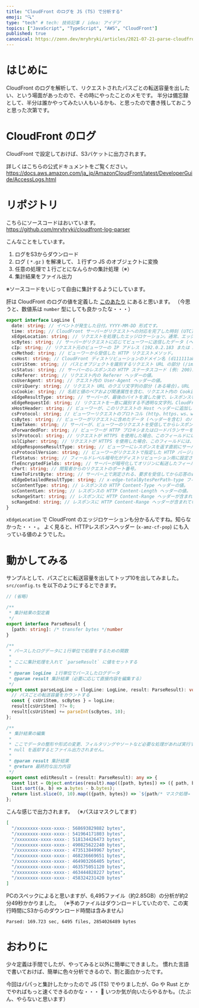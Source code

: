```yaml
---
title: "CloudFront のログを JS (TS) で分析する"
emoji: "🔍"
type: "tech" # tech: 技術記事 / idea: アイデア
topics: ["JavaScript", "TypeScript", "AWS", "CloudFront"]
published: true
canonical: https://zenn.dev/mryhryki/articles/2021-07-21-parse-cloudfront-logs
---
```




# はじめに

CloudFront のログを解析して、リクエストされたパスごとの転送容量を出したい、という場面があったので、その時にやったことのメモです。
半分は備忘録として、半分は誰かやってみたい人もいるかも、と思ったので書き残しておこうと思った次第です。



# CloudFront のログ

CloudFront で設定しておけば、S3バケットに出力されます。

詳しくはこちらの公式ドキュメントをご覧ください。
https://docs.aws.amazon.com/ja_jp/AmazonCloudFront/latest/DeveloperGuide/AccessLogs.html



# リポジトリ

こちらにソースコードはおいています。
https://github.com/mryhryki/cloudfront-log-parser

こんなことをしています。

1. ログをS3からダウンロード
1. ログ ( `*.gz` ) を解凍して、１行ずつ JS のオブジェクトに変換
1. 任意の処理で１行ごとになんらかの集計処理（※）
1. 集計結果をファイル出力

※ソースコードをいじって自由に集計するようにしています。

肝は CloudFront のログの値を定義した [このあたり](https://github.com/mryhryki/cloudfront-log-parser/blob/d336afa292f19fe891a31ae9e1ed1d796898e6de/src/log.ts#L6-L40) にあると思います。
（今思うと、数値系は `number` 型にしても良かったな・・・）

```typescript
export interface LogLine {
  date: string; // イベントが発生した日付。YYYY-MM-DD 形式です。
  time: string; // CloudFront サーバーがリクエストへの対応を完了した時刻 (UTC) (01:42:39 など)
  xEdgeLocation: string; // リクエストを処理したエッジロケーション。通常、エッジロケーションの地理的場所の近くにある空港の、国際航空運送協会 (IATA) の空港コードに対応します。
  scBytes: string; // サーバーがリクエストに応じてビューワーに送信したデータ (ヘッダーを含む) のバイトの合計数。
  cIp: string; // リクエスト元のビューワーの IP アドレス (192.0.2.183 または 2001:0db8:85a3:0000:0000:8a2e:0370:7334 など)。
  csMethod: string; // ビューワーから受信した HTTP リクエストメソッド。
  csHost: string; // CloudFront ディストリビューションのドメイン名 (d111111abcdef8.cloudfront.net など)。
  csUriStem: string; // パスとオブジェクトを識別するリクエスト URL の部分 (/images/cat.jpg など)。URL 内の疑問符 (?) およびクエリ文字列はログに含まれません。
  scStatus: string; // サーバーのレスポンスの HTTP ステータスコード (例: 200)。000は、サーバーがリクエストに応答する前に、ビューワーが接続を閉じたことを示します。
  csReferer: string; // リクエスト内の Referer ヘッダーの値。
  csUserAgent: string; // クエスト内の User-Agent ヘッダーの値。
  csUriQuery: string; // リクエスト URL のクエリ文字列の部分 (ある場合)。URL にクエリ文字列が含まれない場合、このフィールドの値はハイフン (-) です。
  csCookie: string; // 名前と値のペアおよび関連属性を含む、リクエスト内の Cookie ヘッダー。
  xEdgeResultType: string; // サーバーが、最後のバイトを渡した後で、レスポンスを分類した方法。
  xEdgeRequestId: string; // リクエストを一意に識別する不透明な文字列。CloudFront では、この文字列を x-amz-cf-id レスポンスヘッダーでも送信します。
  xHostHeader: string; // ビューワーが、このリクエストの Host ヘッダーに追加した値。
  csProtocol: string; // ビューワーリクエストのプロトコル (http、https、ws、wss のいずれか)。
  csBytes: string; // ビューワーがリクエストに含めたデータ (ヘッダーを含む) のバイトの合計数。
  timeTaken: string; // サーバーが、ビューワーのリクエストを受信してからレスポンスの最後のバイトを出力キューに書き込むまでの秒数。サーバーで 1000 分の 1 秒単位まで測定されます (例: 0.082)。
  xForwardedFor: string; // ビューワーが HTTP プロキシまたはロードバランサーを使用してリクエストを送信した場合、c-ip フィールドの値はプロキシまたはロードバランサーの IP アドレスです。
  sslProtocol: string; // リクエストが HTTPS を使用した場合、このフィールドには、リクエストとレスポンスを送信するためにビューワーとサーバーがネゴシエートした SSL/TLS プロトコルが含まれます。
  sslCipher: string; // リクエストが HTTPS を使用した場合、このフィールドには、リクエストとレスポンスを暗号化するためにビューワーとサーバーがネゴシエートした SSL/TLS 暗号が含まれます。
  xEdgeResponseResultType: string; // ビューワーにレスポンスを返す直前にサーバーがレスポンスを分類した方法
  csProtocolVersion: string; // ビューワーがリクエストで指定した HTTP バージョン。指定できる値には、HTTP/0.9、HTTP/1.0、HTTP/1.1、および HTTP/2.0 などがあります。
  fleStatus: string; // フィールドレベル暗号化がディストリビューション用に設定されている場合、このフィールドにはリクエストボディが正常に処理されたかどうかを示すコードが含まれます。
  fleEncryptedFields: string; // サーバーが暗号化してオリジンに転送したフィールドレベル暗号化フィールドの数。
  cPort: string; // 閲覧者からのリクエストのポート番号。
  timeToFirstByte: string; // サーバー上で測定される、要求を受信してから応答の最初のバイトを書き込むまでの秒数。
  xEdgeDetailedResultType: string; // x-edge-totalBytesPerPath-type フィールドが Error でない場合、このフィールドには x-edge-totalBytesPerPath-type と同じ値が含まれます。
  scContentType: string; // レスポンスの HTTP Content-Type ヘッダーの値。
  scContentLen: string; // レスポンスの HTTP Content-Length ヘッダーの値。
  scRangeStart: string; // レスポンスに HTTP Content-Range ヘッダーが含まれている場合、このフィールドには範囲の開始値が含まれます。
  scRangeEnd: string; // レスポンスに HTTP Content-Range ヘッダーが含まれている場合、このフィールドには範囲の終了値が含まれます。
}
```

`xEdgeLocation` で CloudFront のエッジロケーションも分かるんですね。知らなかった・・・。
よく見ると、HTTPレスポンスヘッダー (`x-amz-cf-pop`) にも入っている値のようでした。



# 動かしてみる

サンプルとして、パスごとに転送容量を出してトップ10を出してみました。
`src/config.ts` を以下のようにするとできます。

```typescript
// (省略)

/**
 * 集計結果の型定義
 */
export interface ParseResult {
  [path: string]: /* transfer bytes */number
}

/**
 * パースしたログデータに１行単位で処理をするための関数
 *
 * ここに集計処理を入れて `parseResult` に値をセットする
 *
 * @param logLine １行単位でパースしたログデータ
 * @param result 集計結果（必要に応じて直接内容を編集する）
 */
export const parseLogLine = (logLine: LogLine, result: ParseResult): void => {
  // パスごとの転送容量をカウントする
  const { csUriStem, scBytes } = logLine;
  result[csUriStem] ??= 0;
  result[csUriStem] += parseInt(scBytes, 10);
};

/**
 * 集計結果の編集
 *
 * ここでデータの整形や形式の変更、フィルタリングやソートなど必要な処理があれば実行する。
 * null を返却するとファイル出力されません。
 *
 * @param result 集計結果
 * @return 最終的な出力内容
 */
export const editResult = (result: ParseResult): any => {
  const list = Object.entries(result).map(([path, bytes]) => ({ path, bytes }));
  list.sort((a, b) => a.bytes - b.bytes);
  return list.slice(0, 10).map(({path, bytes}) => `${path/* マスク処理→ */.substr(0, 20).replace(/[0-9a-z]/g, 'x')}: ${bytes} bytes`)
};
```

こんな感じで出力されます。
（※パスはマスクしてます）

```json
[
  "/xxxxxxxx-xxxx-xxxx-: 568693829882 bytes",
  "/xxxxxxxx-xxxx-xxxx-: 541964171803 bytes",
  "/xxxxxxxx-xxxx-xxxx-: 518134426473 bytes",
  "/xxxxxxxx-xxxx-xxxx-: 490825622240 bytes",
  "/xxxxxxxx-xxxx-xxxx-: 473513849967 bytes",
  "/xxxxxxxx-xxxx-xxxx-: 468236669651 bytes",
  "/xxxxxxxx-xxxx-xxxx-: 464903266405 bytes",
  "/xxxxxxxx-xxxx-xxxx-: 463575051120 bytes",
  "/xxxxxxxx-xxxx-xxxx-: 463444828227 bytes",
  "/xxxxxxxx-xxxx-xxxx-: 458324231420 bytes"
]
```


PCのスペックによると思いますが、6,495ファイル（約2.85GB）の分析が約2分49秒かかりました。
（※予めファイルはダウンロードしていたので、この実行時間にS3からのダウンロード時間は含みません）

```
Parsed: 169.723 sec, 6495 files, 2854026489 bytes
```



# おわりに

少々定義は手間でしたが、やってみると以外に簡単にできました。
慣れた言語で書いておけば、簡単に色々分析できるので、割と面白かったです。

今回はパパっと集計したかったので JS (TS) でやりましたが、Go や Rust とかでやればもっと速くできるのかな・・・ 🤔
いつか気が向いたらやるかも。（たぶん、やらないと思います）
